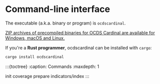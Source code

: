 # Command-line interface

The executable (a.k.a. binary or program) is `ocdscardinal`.

[ZIP archives of precompiled binaries for OCDS Cardinal are available for Windows, macOS and Linux.](https://github.com/open-contracting/cardinal-rs/releases)

If you're a **Rust programmer**, ocdscardinal can be installed with `cargo`:

```bash
cargo install ocdscardinal
```

:::{toctree}
:caption: Commands
:maxdepth: 1

init
coverage
prepare
indicators/index
:::
